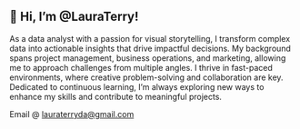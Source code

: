 ## 👋 Hi, I’m @LauraTerry!

As a data analyst with a passion for visual storytelling, I transform complex data into actionable insights that drive impactful decisions. My background spans project management, business operations, and marketing, allowing me to approach challenges from multiple angles. 
I thrive in fast-paced environments, where creative problem-solving and collaboration are key. Dedicated to continuous learning, I’m always exploring new ways to enhance my skills and contribute to meaningful projects.

Email @ lauraterryda@gmail.com
<!---
LauraTerry/LauraTerry is a ✨ special ✨ repository because its `README.md` (this file) appears on your GitHub profile.
You can click the Preview link to take a look at your changes.
--->
